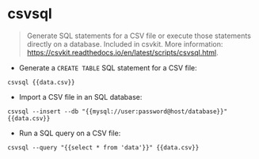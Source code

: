 # csvsql

> Generate SQL statements for a CSV file or execute those statements directly on a database.
> Included in csvkit.
> More information: <https://csvkit.readthedocs.io/en/latest/scripts/csvsql.html>.

- Generate a `CREATE TABLE` SQL statement for a CSV file:

`csvsql {{data.csv}}`

- Import a CSV file in an SQL database:

`csvsql --insert --db "{{mysql://user:password@host/database}}" {{data.csv}}`

- Run a SQL query on a CSV file:

`csvsql --query "{{select * from 'data'}}" {{data.csv}}`
